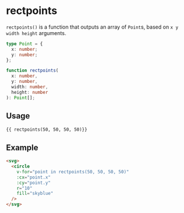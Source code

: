 # rectpoints

`rectpoints()` is a function that outputs an array of `Point`s, based on `x y width height` arguments.

```ts
type Point = {
  x: number;
  y: number;
};

function rectpoints(
  x: number,
  y: number,
  width: number,
  height: number
): Point[];
```

## Usage

```md
{{ rectpoints(50, 50, 50, 50)}}
```

## Example

```md
<svg>
  <circle
    v-for="point in rectpoints(50, 50, 50, 50)"
    :cx="point.x"
    :cy="point.y"
    r="10"
    fill="skyblue"
  />
</svg>
```
